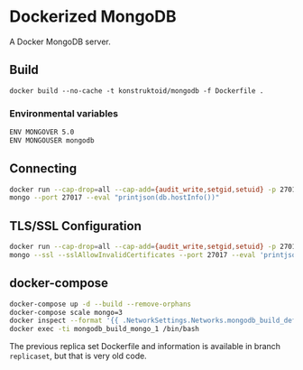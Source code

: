 # Dockerized MongoDB

A Docker MongoDB server.

## Build

`docker build --no-cache -t konstruktoid/mongodb -f Dockerfile .`

### Environmental variables

```sh
ENV MONGOVER 5.0
ENV MONGOUSER mongodb
```

## Connecting

```sh
docker run --cap-drop=all --cap-add={audit_write,setgid,setuid} -p 27017:27017 -d konstruktoid/mongodb
mongo --port 27017 --eval "printjson(db.hostInfo())"
```

## TLS/SSL Configuration

```sh
docker run --cap-drop=all --cap-add={audit_write,setgid,setuid} -p 27017:27017 -d konstruktoid/mongodb --sslMode requireSSL --sslPEMKeyFile /etc/ssl/mongodb.pem
mongo --ssl --sslAllowInvalidCertificates --port 27017 --eval 'printjson(db.hostInfo())'
```

## docker-compose

```sh
docker-compose up -d --build --remove-orphans
docker-compose scale mongo=3
docker inspect --format '{{ .NetworkSettings.Networks.mongodb_build_default.IPAddress }}' $(docker ps -q)
docker exec -ti mongodb_build_mongo_1 /bin/bash
```

The previous replica set Dockerfile and information is available in branch `replicaset`, but that is very old code.
